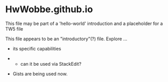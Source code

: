 # HwWobbe.github.io
This file may be part of a 'hello-world' introduction and a placeholder for a TW5 file

This file appears to be an "introductory"(?) file.  Explore ...

* its specific capabilities
* * can it be used via StackEdit?

* Gists are being used now.
